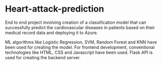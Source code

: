 # Heart-attack-prediction
End to end project involving creation of a classification model that can successfully predict the cardiovascular diseases in patients based on their medical record data and deploying it to Azure. 

ML algorithms like Logistic Regression, SVM, Random Forest and KNN have been used for creating the model.
For frontend development, conventional technologies like HTML, CSS and Javascript have been used.
Flask API is used for creating the backend server. 
